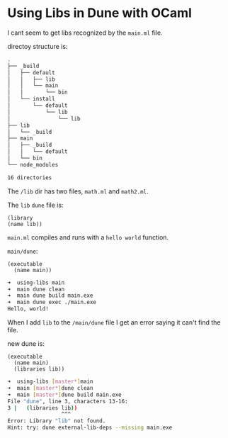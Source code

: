 # Using Libs in Dune with OCaml

I cant seem to get libs recognized by the `main.ml` file.

directoy structure is:

```sh
.
├── _build
│   ├── default
│   │   ├── lib
│   │   └── main
│   │       └── bin
│   └── install
│       └── default
│           └── lib
│               └── lib
├── lib
│   └── _build
├── main
│   ├── _build
│   │   └── default
│   └── bin
└── node_modules

16 directories

```
The `/lib` dir has two files, `math.ml` and `math2.ml`.

The `lib` `dune` file is:

```dune
(library
(name lib))
```

`main.ml` compiles and runs with a `hello world` function.

`main/dune`:

```dune
(executable
  (name main))
```

```sh
➜  using-libs main
➜  main dune clean
➜  main dune build main.exe
➜  main dune exec ./main.exe
Hello, world!
```

When I add `lib` to the `/main/dune` file I get an error saying it can't find the file.

new dune is:

```dune
(executable
  (name main)
  (libraries lib))
```

```sh
➜  using-libs [master*]main
➜  main [master*]dune clean
➜  main [master*]dune build main.exe
File "dune", line 3, characters 13-16:
3 |   (libraries lib))
                 ^^^
Error: Library "lib" not found.
Hint: try: dune external-lib-deps --missing main.exe
```
